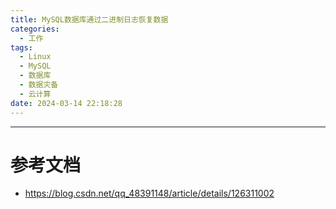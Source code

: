 ```yaml
---
title: MySQL数据库通过二进制日志恢复数据
categories:
  - 工作
tags:
  - Linux
  - MySQL
  - 数据库
  - 数据灾备
  - 云计算
date: 2024-03-14 22:18:28
---
```








---------

# 参考文档

- https://blog.csdn.net/qq_48391148/article/details/126311002